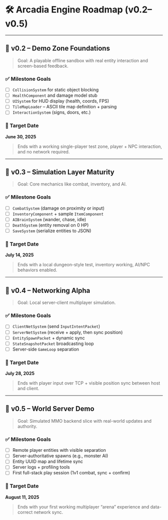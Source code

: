 # 🛠️ Arcadia Engine Roadmap (v0.2–v0.5)

---

## 🔹 v0.2 – Demo Zone Foundations
> Goal: A playable offline sandbox with real entity interaction and screen-based feedback.

### ✅ Milestone Goals
- [ ] `CollisionSystem` for static object blocking  
- [ ] `HealthComponent` and damage model stub  
- [ ] `UISystem` for HUD display (health, coords, FPS)  
- [ ] `TileMapLoader` – ASCII tile map definition + parsing  
- [ ] `InteractionSystem` (signs, doors, etc.)

### 📅 Target Date
**June 30, 2025**

> Ends with a working single-player test zone, player + NPC interaction, and no network required.

---

## 🔹 v0.3 – Simulation Layer Maturity
> Goal: Core mechanics like combat, inventory, and AI.

### ✅ Milestone Goals
- [ ] `CombatSystem` (damage on proximity or input)  
- [ ] `InventoryComponent` + sample `ItemComponent`  
- [ ] `AIBrainSystem` (wander, chase, idle)  
- [ ] `DeathSystem` (entity removal on 0 HP)  
- [ ] `SaveSystem` (serialize entities to JSON)

### 📅 Target Date
**July 14, 2025**

> Ends with a local dungeon-style test, inventory working, AI/NPC behaviors enabled.

---

## 🔹 v0.4 – Networking Alpha
> Goal: Local server-client multiplayer simulation.

### ✅ Milestone Goals
- [ ] `ClientNetSystem` (send `InputIntentPacket`)  
- [ ] `ServerNetSystem` (receive + apply, then sync position)  
- [ ] `EntitySpawnPacket` + dynamic sync  
- [ ] `StateSnapshotPacket` broadcasting loop  
- [ ] Server-side `GameLoop` separation

### 📅 Target Date
**July 28, 2025**

> Ends with player input over TCP + visible position sync between host and client.

---

## 🔹 v0.5 – World Server Demo
> Goal: Simulated MMO backend slice with real-world updates and authority.

### ✅ Milestone Goals
- [ ] Remote player entities with visible separation  
- [ ] Server-authoritative spawns (e.g., monster AI)  
- [ ] Entity UUID map and lifetime sync  
- [ ] Server logs + profiling tools  
- [ ] First full-stack play session (1v1 combat, sync + confirm)

### 📅 Target Date
**August 11, 2025**

> Ends with your first working multiplayer “arena” experience and data-correct network sync.
